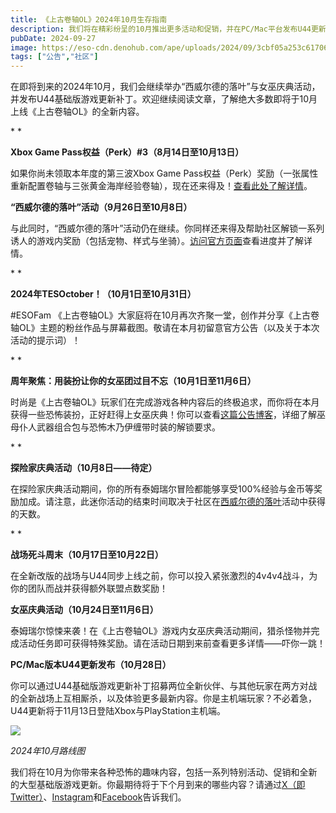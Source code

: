 ```yaml
---
title: 《上古卷轴OL》2024年10月生存指南
description: 我们将在精彩纷呈的10月推出更多活动和促销，并在PC/Mac平台发布U44更新！
pubDate: 2024-09-27
image: https://eso-cdn.denohub.com/ape/uploads/2024/09/3cbf05a253c6170679dc18563f6bc5f0.jpg
tags: ["公告","社区"]
---
```


在即将到来的2024年10月，我们会继续举办“西威尔德的落叶”与女巫庆典活动，并发布U44基础版游戏更新补丁。欢迎继续阅读文章，了解绝大多数即将于10月上线《上古卷轴OL》的全新内容。

* *

**Xbox Game Pass权益（Perk）#3（8月14日至10月13日）**

如果你尚未领取本年度的第三波Xbox Game
Pass权益（Perk）奖励（一张属性重新配置卷轴与三张黄金海岸经验卷轴），现在还来得及！[查看此处了解详情](/news/post/66537)。

**“西威尔德的落叶”活动（9月26日至10月8日）**

与此同时，“西威尔德的落叶”活动仍在继续。你同样还来得及帮助社区解锁一系列诱人的游戏内奖励（包括宠物、样式与坐骑）。[访问官方页面](https://www.elderscrollsonline.com/cn/fallenleaves)查看进度并了解详情。

* *

**2024年TESOctober！（10月1日至10月31日）**

\#ESOFam
《上古卷轴OL》大家庭将在10月再次齐聚一堂，创作并分享《上古卷轴OL》主题的粉丝作品与屏幕截图。敬请在本月初留意官方公告（以及关于本次活动的提示词）！

* *

**周年聚焦：用装扮让你的女巫团过目不忘（10月1日至11月6日）**

时尚是《上古卷轴OL》玩家们在完成游戏各种内容后的终极追求，而你将在本月获得一些恐怖装扮，正好赶得上女巫庆典！你可以查看[这篇公告博客](/news/post/66745)，详细了解巫母仆人武器组合包与恐怖木乃伊缠带时装的解锁要求。

* *

**探险家庆典活动（10月8日——待定）**

在探险家庆典活动期间，你的所有泰姆瑞尔冒险都能够享受100%经验与金币等奖励加成。请注意，此迷你活动的结束时间取决于社区在[西威尔德的落叶](https://www.elderscrollsonline.com/cn/fallenleaves)活动中获得的天数。

* *

**战场死斗周末（10月17日至10月22日）**

在全新改版的战场与U44同步上线之前，你可以投入紧张激烈的4v4v4战斗，为你的团队而战并获得额外联盟点数奖励！ 

**女巫庆典活动（10月24日至11月6日）**

泰姆瑞尔惊悚来袭！在《上古卷轴OL》游戏内女巫庆典活动期间，猎杀怪物并完成活动任务即可获得特殊奖励。请在活动日期到来前查看更多详情——吓你一跳！

**PC/Mac版本U44更新发布（10月28日）**

你可以通过U44基础版游戏更新补丁招募两位全新伙伴、与其他玩家在两方对战的全新战场上互相厮杀，以及体验更多最新内容。你是主机端玩家？不必着急，U44更新将于11月13日登陆Xbox与PlayStation主机端。

![](https://eso-cdn.denohub.com/ape/uploads/2024/09/d1056904d726bb13e574ec414abb2019.jpg)

<p class="text-gray-500 text-sm text-center"><i>2024年10月路线图</i></p>

我们将在10月为你带来各种恐怖的趣味内容，包括一系列特别活动、促销和全新的大型基础版游戏更新。你最期待将于下个月到来的哪些内容？请通过[X（即Twitter）](https://twitter.com/TESOnline)、[Instagram](https://www.instagram.com/elderscrollsonline/)和[Facebook](https://www.facebook.com/elderscrollsonline)告诉我们。 
